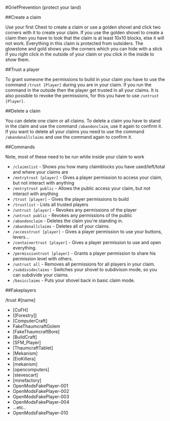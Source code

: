 #GriefPrevention (protect your land)

 

##Create a claim

Use your first Chest to create a claim or use a golden shovel and click two corners with it to create your claim. If you use the golden shovel to create a claim then you have to look that the claim is at least 10x10 blocks, else it will not work. Everything in this claim is protected from outsiders.
The glowstone and gold shows you the corners which you can hide with a stick if you right click in the outside of your claim or you click in the inside to show them.
 
##Trust a player

To grant someone the permissions to build in your claim you have to use the command ``/trust [Player]`` during you are in your claim. If you run the command in the outside then the player get trusted in all your claims.
It is also possible to revoke the permissions, for this you have to use ``/untrust [Player]``.
 
##Delete a claim

You can delete one claim or all claims. To delete a claim you have to stand in the claim and use the command ``/abandonclaim``, use it again to confirm it. If you want to delete all your claims you need to use the command ``/abandonallclaims`` and use the command again to confirm it.
  
 
##Commands

Note, most of these need to be run while inside your claim to work

* ``/claimslist`` - Shows you how many claimblocks you have used/left/total and where your claims are
* ``/entrytrust [player]`` - Gives a player permission to access your claim, but not interact with anything
* ``/entrytrust public`` - Allows the public access your claim, but not interact with anything
* ``/trust [player]`` - Gives the player permissions to build
* ``/trustlist`` - Lists all trusted players
* ``/untrust [player]`` - Revokes any permissions of the player
* ``/untrust public`` - Revokes any permissions of the public
* ``/abandonclaim`` - Deletes the claim you're standing in.
* ``/abandonallclaims`` - Deletes all of your claims.
* ``/accesstrust [player]`` - Gives a player permission to use your buttons, levers...
* ``/containertrust [player]`` - Gives a player permission to use and open everything.
* ``/permissiontrust [player]`` - Grants a player permission to share his permission level with others.
* ``/untrust all`` - Removes all permissions for all players in your claim.
* ``/subdivideclaims`` - Switches your shovel to subdivison mode, so you can subdivide your claims.
* ``/basicclaims`` - Puts your shovel back in basic claim mode.
 
##Fakeplayers

/trust #[name]
 
* [CoFH]
* [[Forestry]]
* [ComputerCraft]
* FakeThaumcraftGolem
* [FakeThaumcraftBore]
* [BuildCraft]
* [SFM_Player]
* [ThaumcraftTablet]
* [Mekanism]
* [EioKillera]
* [mekanism]
* [opencomputers]
* [stevescart]
* [minefactory]
* OpenModsFakePlayer-001
* OpenModsFakePlayer-002
* OpenModsFakePlayer-003
* OpenModsFakePlayer-004
* ...etc..
* OpenModsFakePlayer-010
